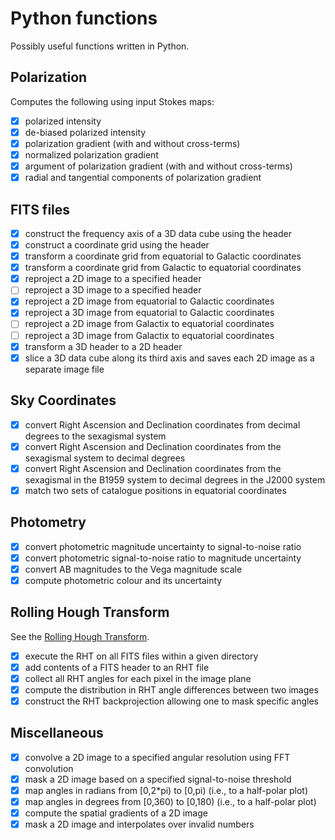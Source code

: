 # Python functions

Possibly useful functions written in Python.

## Polarization

Computes the following using input Stokes maps:
* [x] polarized intensity
* [x] de-biased polarized intensity
* [x] polarization gradient (with and without cross-terms)
* [x] normalized polarization gradient
* [x] argument of polarization gradient (with and without cross-terms)
* [x] radial and tangential components of polarization gradient

## FITS files

* [x] construct the frequency axis of a 3D data cube using the header
* [x] construct a coordinate grid using the header
* [x] transform a coordinate grid from equatorial to Galactic coordinates
* [x] transform a coordinate grid from Galactic to equatorial coordinates
* [x] reproject a 2D image to a specified header
* [ ] reproject a 3D image to a specified header
* [x] reproject a 2D image from equatorial to Galactic coordinates
* [x] reproject a 3D image from equatorial to Galactic coordinates
* [ ] reproject a 2D image from Galactix to equatorial coordinates
* [ ] reproject a 3D image from Galactix to equatorial coordinates
* [x] transform a 3D header to a 2D header
* [x] slice a 3D data cube along its third axis and saves each 2D image as a separate image file

## Sky Coordinates

* [x] convert Right Ascension and Declination coordinates from decimal degrees to the sexagismal system
* [x] convert Right Ascension and Declination coordinates from the sexagismal system to decimal degrees
* [x] convert Right Ascension and Declination coordinates from the sexagismal in the B1959 system to decimal degrees in the J2000 system
* [x] match two sets of catalogue positions in equatorial coordinates

## Photometry

* [x] convert photometric magnitude uncertainty to signal-to-noise ratio
* [x] convert photometric signal-to-noise ratio to magnitude uncertainty
* [x] convert AB magnitudes to the Vega magnitude scale
* [x] compute photometric colour and its uncertainty

## Rolling Hough Transform
See the [Rolling Hough Transform](https://github.com/seclark/RHT).
* [x] execute the RHT on all FITS files within a given directory
* [x] add contents of a FITS header to an RHT file
* [x] collect all RHT angles for each pixel in the image plane
* [x] compute the distribution in RHT angle differences between two images
* [x] construct the RHT backprojection allowing one to mask specific angles

## Miscellaneous

* [x] convolve a 2D image to a specified angular resolution using FFT convolution
* [x] mask a 2D image based on a specified signal-to-noise threshold
* [x] map angles in radians from \[0,2*pi) to \[0,pi) (i.e., to a half-polar plot)
* [x] map angles in degrees from \[0,360) to \[0,180) (i.e., to a half-polar plot)
* [x] compute the spatial gradients of a 2D image
* [x] mask a 2D image and interpolates over invalid numbers
